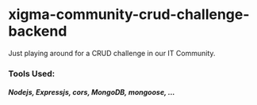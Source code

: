 # xigma-community-crud-challenge-backend

Just playing around for a CRUD challenge in our IT Community.

### Tools Used:
##### Nodejs, Expressjs, cors, MongoDB, mongoose, ...
